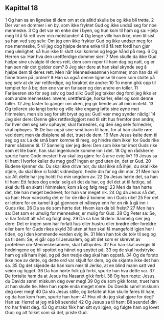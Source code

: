 ## Kapittel 18

1 Og han sa en lignelse til dem om at de alltid skulle be og ikke bli trette.
2 Der var en dommer i en by, som ikke fryktet Gud og ikke undså seg for noe menneske.
3 Og det var en enke der i byen, og hun kom til ham og sa: Hjelp meg til å få rett over min motstander!
4 Og lenge ville han ikke; men til sist sa han ved seg selv: Om jeg enn ikke frykter Gud og ikke undser meg for noe menneske,
5 vil jeg dog hjelpe denne enke til å få rett fordi hun gjør meg uleilighet, så hun ikke til slutt skal komme og legge hånd på meg.
6 Og Herren sa: Hør hva den urettferdige dommer sier!
7 Men skulle da ikke Gud hjelpe sine utvalgte til deres rett, dem som roper til ham dag og natt, og er han sen når det gjelder dem?
8 Jeg sier dere at han skal skynde seg å hjelpe dem til deres rett. Men når Menneskesønnen kommer, mon han da vil finne troen på jorden?
9 Han sa også denne lignelse til noen som stolte på seg selv at de var rettferdige, og foraktet de andre:
10 To menn gikk opp til templet for å be; den ene var en fariseer og den andre en toller.
11 Fariseeren sto for seg selv og bad slik: Gud! jeg takker deg fordi jeg ikke er som andre mennesker: røvere, urettferdige, horkarler, eller og som denne toller.
12 Jeg faster to ganger om uken, jeg gir tiende av all min inntekt.
13 Og tolleren sto langt borte og ville ikke engang løfte sine øyne mot himmelen, men slo seg for sitt bryst og sa: Gud! vær meg synder nådig!
14 Jeg sier dere: Denne gikk rettferdiggjort ned til sitt hus fremfor den andre; for hver den seg selv ophøyer, skal fornedres, og den seg selv fornedrer, skal ophøyes.
15 De bar også sine små barn til ham, for at han skulle røre ved dem; men da disiplene så det, truet de dem.
16 Men Jesus kalte dem til seg og sa: La de små barn komme til meg, og hindre dem ikke! for Guds rike hører sådanne til.
17 Sannelig sier jeg dere: Den som ikke tar imot Guds rike som et lite barn, han skal ingenlunde komme inn i det.
18 Og en rådsherre spurte ham: Gode mester! hva skal jeg gjøre for å arve evig liv?
19 Jesus sa til ham: Hvorfor kaller du meg god? Ingen er god uten én, det er Gud.
20 Budene kjenner du: Du skal ikke drive hor, du skal ikke slå ihjel, du skal ikke stjele, du skal ikke si falskt vidnesbyrd, hedre din far og din mor.
21 Men han sa: Alt dette har jeg holdt fra min ungdom av.
22 Da Jesus hørte det, sa han til ham: Ett fattes deg enda: selg alt det du har, og del det ut til fattige, så skal du få en skatt i himmelen; kom så og følg meg!
23 Men da han hørte det, ble han meget bedrøvet; for han var meget rik.
24 Og da Jesus så det, sa han: Hvor vanskelig det er for de rike å komme inn i Guds rike!
25 For det er lettere for en kamel å gå gjennom et nåleøye enn for en rik å gå inn i Guds rike.
26 Da sa de som hørte det: Hvem kan da bli frelst?
27 Men han sa: Det som er umulig for mennesker, er mulig for Gud.
28 Og Peter sa: Se, vi har forlatt alt vårt og fulgt deg.
29 Da sa han til dem: Sannelig sier jeg dere: Det er ingen som har forlatt hus eller hustru eller brødre eller foreldre eller barn for Guds rikes skyld
30 uten at han skal få mangefold igjen her i tiden, og i den kommende verden evig liv.
31 Men han tok de tolv til seg og sa til dem: Se, vi går opp til Jerusalem, og alt det som er skrevet av profetene om Menneskesønnen, skal fullbyrdes.
32 For han skal overgis til hedningene og bli spottet og hånet og spyttet på,
33 og de skal hudstryke ham og slå ham ihjel, og på den tredje dag skal han oppstå.
34 Og de forsto ikke noe av dette, og dette ord var skjult for dem, og de skjønte ikke det han sa.
35 Og det skjedde da han kom nær til Jeriko, at en blind mann satt ved veien og tigget.
36 Da han hørte folk gå forbi, spurte han hva dette var.
37 De fortalte ham da at Jesus fra Nasaret gikk forbi.
38 Og han ropte: Jesus, du Davids sønn! miskunn deg over meg!
39 Og de som gikk foran, truet ham at han skulle tie. Men han ropte enda meget mere: Du Davids sønn! miskunn deg over meg!
40 Da sto Jesus stille, og befalte at han skulle føres til ham; og da han kom fram, spurte han ham:
41 Hva vil du jeg skal gjøre for deg? Han sa: Herre! at jeg må bli seende!
42 Og Jesus sa til ham: Bli seende! din tro har frelst deg.
43 Og straks fikk han sitt syn igjen, og fulgte ham og lovet Gud; og alt folket som så det, priste Gud.
